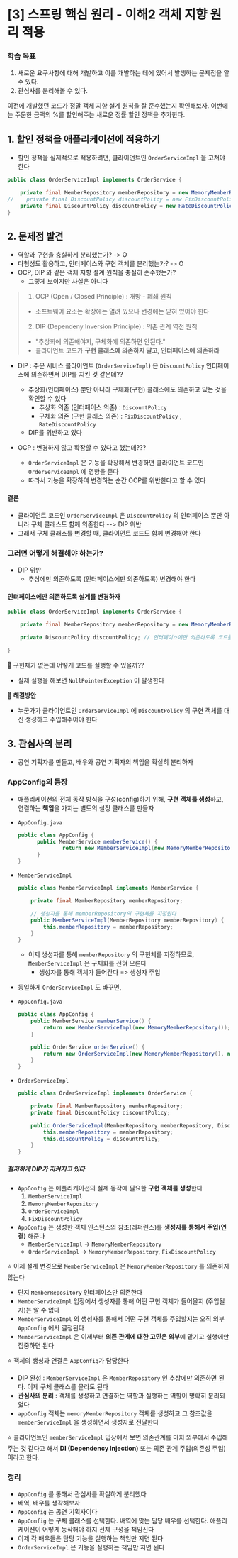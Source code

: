 # [3] 스프링 핵심 원리 - 이해2 객체 지향 원리 적용

### 학습 목표

1. 새로운 요구사항에 대해 개발하고 이를 개발하는 데에 있어서 발생하는 문제점을 알 수 있다.
2. 관심사를 분리해볼 수 있다.



이전에 개발했던 코드가 정말 객체 지향 설계 원칙을 잘 준수했는지 확인해보자. 이번에는 주문한 금액의 %를 할인해주는 새로운 정률 할인 정책을 추가한다.

## 1. 할인 정책을 애플리케이션에 적용하기

- 할인 정책을 실제적으로 적용하려면, 클라이언트인 `OrderServiceImpl` 을 고쳐야 한다

```java
public class OrderServiceImpl implements OrderService {

    private final MemberRepository memberRepository = new MemoryMemberRepository();
//    private final DiscountPolicy discountPolicy = new FixDiscountPolicy();
    private final DiscountPolicy discountPolicy = new RateDiscountPolicy();
}
```



## 2. 문제점 발견

- 역할과 구현을 충실하게 분리했는가? -> O
- 다형성도 활용하고, 인터페이스와 구현 객체를 분리했는가? -> O
- OCP, DIP 와 같은 객체 지향 설계 원칙을 충실히 준수했는가?
  - 그렇게 보이지만 사실은 아니다

> 1. OCP (Open / Closed Principle) : 개방 - 폐쇄 원칙
>
> - 소프트웨어 요소는 확장에는 열려 있으나 변경에는 닫혀 있어야 한다
>
> 2. DIP (Dependeny Inversion Principle) : 의존 관계 역전 원칙
>
> - "추상화에 의존해야지, 구체화에 의존하면 안된다."
> - 클라이언트 코드가 **구현 클래스에 의존하지 말고, 인터페이스에 의존하라**

- DIP : 주문 서비스 클라이언트 (`OrderServiceImpl`) 은 `DiscountPolicy` 인터페이스에 의존하면서 DIP를 지킨 것 같은데??
  - 추상화(인터페이스) 뿐만 아니라 구체화(구현) 클래스에도 의존하고 있는 것을 확인할 수 있다
    - 추상화 의존 (인터페이스 의존) : `DiscountPolicy`
    - 구체화 의존 (구현 클래스 의존) : `FixDiscountPolicy` , `RateDiscountPolicy`
  - DIP를 위반하고 있다

- OCP : 변경하지 않고 확장할 수 있다고 했는데???
  - `OrderServiceImpl` 은 기능을 확장해서 변경하면 클라이언트 코드인 `OrderServiceImpl` 에 영향을 준다
  - 따라서 기능을 확장하여 변경하는 순간 OCP를 위반한다고 할 수 있다

#### 결론

- 클라이언트 코드인 `OrderServiceImpl` 은 `DiscountPolicy` 의 인터페이스 뿐만 아니라 구체 클래스도 함께 의존한다 --> DIP 위반
- 그래서 구체 클래스를 변경할 때, 클라이언트 코드도 함께 변경해야 한다



###  그러면 어떻게 해결해야 하는가?

- DIP 위반
  - 추상에만 의존하도록 (인터페이스에만 의존하도록) 변경해야 한다

#### 인터페이스에만 의존하도록 설계를 변경하자

```java
public class OrderServiceImpl implements OrderService {

    private final MemberRepository memberRepository = new MemoryMemberRepository();

    private DiscountPolicy discountPolicy; // 인터페이스에만 의존하도록 코드를 변경한다
    
}
```

🤔 구현체가 없는데 어떻게 코드를 실행할 수 있을까??

- 실제 실행을 해보면 `NullPointerException` 이 발생한다

🧐 **해결방안**

- 누군가가 클라이언트인 `OrderServiceImpl` 에 `DiscountPolicy` 의 구현 객체를 대신 생성하고 주입해주어야 한다



## 3. 관심사의 분리

- 공연 기획자를 만들고, 배우와 공연 기획자의 책임을 확실히 분리하자



### AppConfig의 등장

- 애플리케이션의 전체 동작 방식을 구성(config)하기 위해, **구현 객체를 생성**하고, 연결하는 **책임**을 가지는 별도의 설정 클래스를 만들자

- `AppConfig.java`

  ```java
  public class AppConfig {
  		public MemberService memberService() {
  				return new MemberServiceImpl(new MemoryMemberRepository());
  		}
  }
  ```

- `MemberServiceImpl`

  ```java
  public class MemberServiceImpl implements MemberService {
  
      private final MemberRepository memberRepository;
  
      // 생성자를 통해 memberRepository의 구현체를 지정한다
      public MemberServiceImpl(MemberRepository memberRepository) {
          this.memberRepository = memberRepository;
      } 
  }
  ```

  - 이제 생성자를 통해 `memberRepository` 의 구현체를 지정하므로, `MemberServiceImpl` 은 구체화를 전혀 모른다
    - 생성자를 통해 객체가 들어간다 => 생성자 주입

- 동일하게 `OrderServiceImpl` 도 바꾸면,

- `AppConfig.java`

  ```java
  public class AppConfig {
      public MemberService memberService() {
          return new MemberServiceImpl(new MemoryMemberRepository());
      }
  
      public OrderService orderService() {
          return new OrderServiceImpl(new MemoryMemberRepository(), new FixDiscountPolicy());
      }
  }
  ```

- `OrderServiceImpl`

  ```java
  public class OrderServiceImpl implements OrderService {
  
      private final MemberRepository memberRepository;
      private final DiscountPolicy discountPolicy;
  
      public OrderServiceImpl(MemberRepository memberRepository, DiscountPolicy discountPolicy) {
          this.memberRepository = memberRepository;
          this.discountPolicy = discountPolicy;
      }
  }
  
  ```

##### 철저하게 DIP가 지켜지고 있다

- `AppConfig` 는 애플리케이션의 실제 동작에 필요한 **구현 객체를 생성**한다
  1. `MemberServiceImpl`
  2. `MemoryMemberRepository`
  3. `OrderServiceImpl`
  4. `FixDiscountPolicy`
- `AppConfig` 는 생성한 객체 인스턴스의 참조(레퍼런스)를 **생성자를 통해서 주입(연결)** 해준다
  - `MemberServiceImpl` -> `MemoryMemberRepository`
  - `OrderServiceImpl` -> `MemoryMemberRepository`, `FixDiscountPolicy`

⭐️ 이제 설계 변경으로 `MemberServiceImpl` 은 `MemoryMemberRepository` 를 의존하지 않는다

- 단지 `MemberRepository` 인터페이스만 의존한다
- `MemberServiceImpl` 입장에서 생성자를 통해 어떤 구현 객체가 들어올지 (주입될지)는 알 수 없다
- `MemberServiceImpl` 의 생성자를 통해서 어떤 구현 객체를 주입할지는 오직 외부 `AppConfig` 에서 결정된다
- `MemberServiceImpl` 은 이제부터 **의존 관계에 대한 고민은 외부**에 맡기고 실행에만 집중하면 된다



⭐️ 객체의 생성과 연결은 `AppConfig`가 담당한다

- DIP 완성 : `MemberServiceImpl` 은 `MemberRepository` 인 추상에만 의존하면 된다. 이제 구체 클래스를 몰라도 된다
- **관심사의 분리** : 객체를 생성하고 연결하는 역할과 실행하는 역할이 명확히 분리되었다
- `appConfig` 객체는 `memoryMemberRepository` 객체를 생성하고 그 참조값을 `memberServiceImpl` 을 생성하면서 생성자로 전달한다

⭐️ 클라이언트인 `memberServiceImpl` 입장에서 보면 의존관계를 마치 외부에서 주입해주는 것 같다고 해서 **DI (Dependency Injection)** 또는 의존 관계 주입(의존성 주입)이라고 한다.



### 정리

- `AppConfig` 를 통해서 관심사를 확실하게 분리했다
- 배역, 배우를 생각해보자
- `AppConfig` 는 공연 기획자이다
- `AppConfig` 는 구체 클래스를 선택한다. 배역에 맞는 담당 배우를 선택한다. 애플리케이션이 어떻게 동작해야 하지 전체 구성을 책임진다
- 이제 각 배우들은 담당 기능을 실행하는 책임만 지면 된다
- `OrderServiceImpl` 은 기능을 실행하는 책임만 지면 된다

